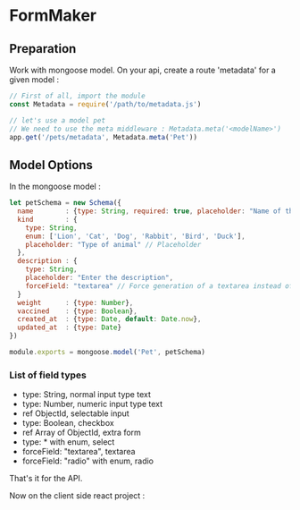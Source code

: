 # FormMaker

## Preparation

Work with mongoose model. On your api, create a route 'metadata' for a given model :
```javascript
// First of all, import the module
const Metadata = require('/path/to/metadata.js')

// let's use a model pet
// We need to use the meta middleware : Metadata.meta('<modelName>')
app.get('/pets/metadata', Metadata.meta('Pet'))
```

## Model Options

In the mongoose model :
```javascript
let petSchema = new Schema({
  name        : {type: String, required: true, placeholder: "Name of the animal"},
  kind        : {
    type: String,
    enum: ['Lion', 'Cat', 'Dog', 'Rabbit', 'Bird', 'Duck'],
    placeholder: "Type of animal" // Placeholder
  },
  description : {
    type: String,
    placeholder: "Enter the description",
    forceField: "textarea" // Force generation of a textarea instead of a input type text
  }
  weight      : {type: Number},
  vaccined    : {type: Boolean},
  created_at  : {type: Date, default: Date.now},
  updated_at  : {type: Date}
})

module.exports = mongoose.model('Pet', petSchema)
```

### List of field types

* type: String, normal input type text
* type: Number, numeric input type text
* ref ObjectId, selectable input
* type: Boolean, checkbox
* ref Array of ObjectId, extra form
* type: * with enum, select
* forceField: "textarea", textarea
* forceField: "radio" with enum, radio


That's it for the API.

Now on the client side react project :

```javascript

```
